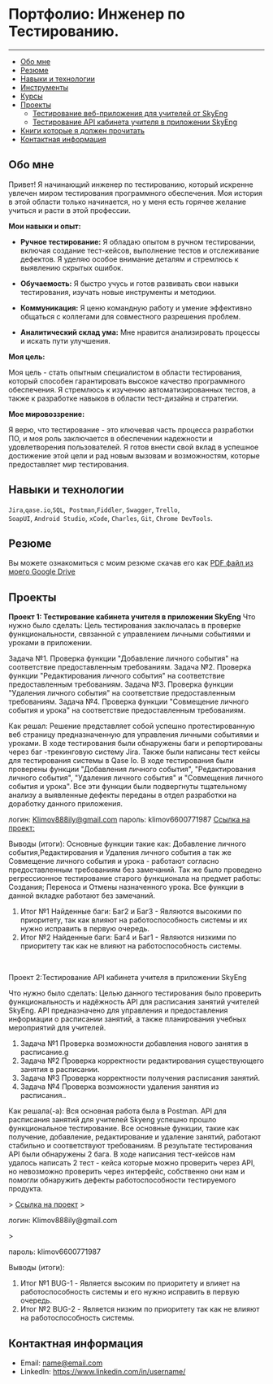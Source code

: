 # Портфолио: Инженер по Тестированию.
_______
- [Обо мне](#Обо-мне)
- [Резюме](#Резюме)
- [Навыки и технологии](#Навыки-и-технологии)
- [Инструменты](#Инструменты)
- [Курсы](#Курсы)
- [Проекты](#Проекты)
  * [Тестирование  веб-приложения для учителей от SkyЕng](#Тестирование-веб-приложения-для-учителей-от-SkyЕng)
  * [Тестирование API кабинета учителя в приложении SkyЕng](#Тестирование-API-кабинета-учителя-в-приложении-SkyЕng)
- [Книги которые я должен прочитать](#Книги-которые-я-должен-прочитать)
- [Контактная информация](#Контактная-информация)
 
  
## Обо мне 


Привет! Я начинающий инженер по тестированию, который искренне увлечен миром тестирования программного обеспечения. Моя история в этой области только начинается, но у меня есть горячее желание учиться и расти в этой профессии.

**Мои навыки и опыт:**

- **Ручное тестирование:** Я обладаю опытом в ручном тестировании, включая создание тест-кейсов, выполнение тестов и отслеживание дефектов. Я уделяю особое внимание деталям и стремлюсь к выявлению скрытых ошибок.

- **Обучаемость:** Я быстро учусь и готов развивать свои навыки тестирования, изучать новые инструменты и методики.

- **Коммуникация:** Я ценю командную работу и умение эффективно общаться с коллегами для совместного разрешения проблем.

- **Аналитический склад ума:** Мне нравится анализировать процессы и искать пути улучшения.

**Моя цель:**

Моя цель - стать опытным специалистом в области тестирования, который способен гарантировать высокое качество программного обеспечения. Я стремлюсь к изучению автоматизированных тестов, а также к разработке навыков в области тест-дизайна и стратегии.

**Мое мировоззрение:**

Я верю, что тестирование - это ключевая часть процесса разработки ПО, и моя роль заключается в обеспечении надежности и удовлетворения пользователей. Я готов внести свой вклад в успешное достижение этой цели и рад новым вызовам и возможностям, которые предоставляет мир тестирования.


## Навыки и технологии
``Jira``,``qase.io``,``SQL``,`` Postman``,``Fiddler``, ``Swagger``, ``Trello``, <br>
``SoapUI``, ``Android Studio``, ``xCode``, ``Charles``, ``Git``, ``Chrome DevTools``.

## Резюме

Вы можете ознакомиться с моим резюме скачав его как [PDF файл из моего Google Drive](https://drive.google.com/file/d/1_GMCMvm8KsASX-kwo0Dc8UHh0mDGAoiK/view?usp=sharing)

## Проекты

**Проект 1: Тестирование кабинета учителя в приложении SkyЕng**
Что нужно было сделать: Цель тестирования заключалась в проверке функциональности, связанной с управлением личными событиями и уроками в приложении.

Задача №1. Проверка функции "Добавление личного события" на соответствие предоставленным требованиям.
Задача №2. Проверка функции "Редактирования личного события" на соответствие предоставленным требованиям.
Задача №3. Проверка функции "Удаления личного события" на соответствие предоставленным требованиям.
Задача №4. Проверка функции "Совмещение личного события и урока" на соответствие предоставленным требованиям.

Как решал: Решение представляет собой успешно протестированную веб страницу предназначенную для управления личными событиями и уроками. В ходе тестирования были обнаружены баги и  репортированы через баг -трекинговую систему Jira.
Также были написаны тест кейсы для тестирования системы в Qase Io. 
В ходе тестирования были проверены функции "Добавления личного события", "Редактирования личного события", "Удаления личного события" и "Совмещения личного события и урока". 
Все эти функции были подвергнуты тщательному анализу а выявленные дефекты переданы в отдел разработки на доработку данного приложения.
 


логин: Klimov888ily@gmail.com 
пароль: klimov6600771987 
[Ссылка на проект:](https://qa-bug-report187.atlassian.net/l/cp/pccEHYWP)
 
Выводы (итоги): Основные функции такие как:
Добавление личного события,Редактирования и Удаления личного события а так же Совмещение личного события и урока - работают согласно предоставленным требованиям без замечаний.
Так же было проведено регрессионное тестирование старого функционала на предмет работы: Создания; Переноса и Отмены назначенного урока. Все функции в данной вкладке работают без замечаний.
<ol>
  <li>Итог №1 Найденные баги: Баг2 и Баг3 - Являются высокими по приоритету, так как влияют на работоспособность системы и их нужно исправить в первую очередь.</li>
  <li>Итог №2 Найденные баги: Баг4 и Баг1 - Являются низкими по приоритету так как не влияют на работоспособность системы.</li>
</ol>
<br> 
<p> Проект 2:Тестирование API кабинета учителя в приложении SkyЕng</p>
<p>Что нужно было сделать: Целью данного тестирования было проверить функциональность и надёжность API для расписания занятий  учителей SkyEng. API предназначено для управления и предоставления информации о расписании занятий, а также планирования учебных мероприятий для учителей.<p>
<ol>
  <li>Задача №1 Проверка возможности добавления нового занятия в расписание.g</li>
  <li>Задача №2 Проверка корректности редактирования существующего занятия в расписании.</li>
  <li>Задача №3 Проверка корректности получения расписания занятий.</li>
  <li>Задача №4 Проверка возможности удаления занятия из расписания..</li>
</ol>
<p>Как решала(-а): Вся основная работа была в Postman. API для расписания занятий для учителей Skyeng успешно прошло функциональное тестирование. Все основные функции, такие как получение, добавление, редактирование и удаление занятий, работают стабильно и соответствуют требованиям.
В результате тестирования API были обнаружены 2 бага. В ходе написания тест-кейсов нам удалось написать 2 тест - кейса которые можно проверить через API, но невозможно проверить через интерфейс, собственно они нам и помогли обнаружить дефекты работоспособности тестируемого продукта.  <p>
>  <a href="[https://fogen.notion.site/fogen/1-2-Web-REST-API-Postman-5f1700d11e1840b2a4e244b38cb0190f](https://qa-bug-report187.atlassian.net/wiki/spaces/~712020f551de0afc544770b94bd1df25f5fbf2/pages/6586381/API)">Ссылка на проект</a>
 > <p> логин: Klimov888ily@gmail.com  </p>
> <p> пароль: klimov6600771987 </p>

 <p>Выводы (итоги): <p>
<ol>
  <li>Итог №1 BUG-1 - Является высоким по приоритету и влияет на работоспособность системы и его нужно исправить в первую очередь. </li>
  <li>Итог №2 BUG-2  - Является низким по приоритету так как не влияют на работоспособность системы.</li>
</ol>

## Контактная информация
- Email: name@email.com
- LinkedIn: https://www.linkedin.com/in/username/
